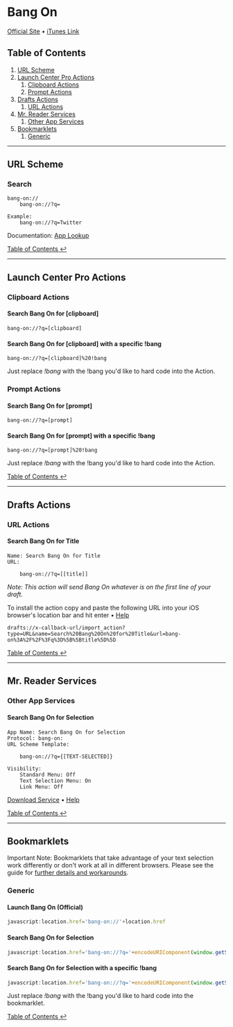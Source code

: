 # Bang On

[Official Site](http://kepner.me/apps/) • [iTunes Link](https://itunes.apple.com/us/app/bang-on-a-nice-search-app/id521507324?mt=8)

## Table of Contents

1. [URL Scheme](#url-scheme)
1. [Launch Center Pro Actions](#launch-center-pro-actions)
    1. [Clipboard Actions](#clipboard-actions)
    1. [Prompt Actions](#prompt-actions)
1. [Drafts Actions](#drafts-actions)
    1. [URL Actions](#url-actions)
1. [Mr. Reader Services](#mr-reader-services)
    1. [Other App Services](#other-app-services)
1. [Bookmarklets](#bookmarklets)
    1. [Generic](#generic)

---

## URL Scheme

### Search

	bang-on://
		bang-on://?q=

	Example:
		bang-on://?q=Twitter

Documentation: [App Lookup](http://applookup.com/App/521507324)

[Table of Contents ↩](#table-of-contents)

---

## Launch Center Pro Actions

### Clipboard Actions

#### Search Bang On for \[clipboard\]

    bang-on://?q=[clipboard]

#### Search Bang On for \[clipboard\] with a specific !bang

    bang-on://?q=[clipboard]%20!bang

Just replace *!bang* with the !bang you'd like to hard code into the Action.

### Prompt Actions

#### Search Bang On for \[prompt\]

    bang-on://?q=[prompt]

#### Search Bang On for \[prompt\] with a specific !bang

    bang-on://?q=[prompt]%20!bang

Just replace *!bang* with the !bang you'd like to hard code into the Action.

[Table of Contents ↩](#table-of-contents)

---

## Drafts Actions

### URL Actions

#### Search Bang On for Title

    Name: Search Bang On for Title
    URL:

        bang-on://?q=[[title]]

*Note: This action will send Bang On whatever is on the first line of your draft.*

To install the action copy and paste the following URL into your iOS browser's location bar and hit enter • [Help](guide.md#installing-drafts-actions)

    drafts://x-callback-url/import_action?type=URL&name=Search%20Bang%20On%20for%20Title&url=bang-on%3A%2F%2F%3Fq%3D%5B%5Btitle%5D%5D

[Table of Contents ↩](#table-of-contents)

---

## Mr. Reader Services

### Other App Services

#### Search Bang On for Selection

    App Name: Search Bang On for Selection
    Protocol: bang-on:
    URL Scheme Template:

        bang-on://?q={[TEXT-SELECTED]}
    
    Visibility:
        Standard Menu: Off
        Text Selection Menu: On
        Link Menu: Off

[Download Service](https://github.com/christopherdwhite/iosWorkflows/raw/master/mrreader-services/search-bang-on-for-selection.mrreaderappconf) • [Help](guide.md#installing-mr-reader-browser-and-other-app-services)

[Table of Contents ↩](#table-of-contents)

---

## Bookmarklets

Important Note: Bookmarklets that take advantage of your text selection work differently or don't work at all in different browsers. Please see the guide for [further details and workarounds](guide.md#bookmarklet-limitations-for-selected-text-in-different-browsers).

### Generic

#### Launch Bang On (Official)

```javascript
javascript:location.href='bang-on://'+location.href
```

#### Search Bang On for Selection

```javascript
javascript:location.href='bang-on://?q='+encodeURIComponent(window.getSelection())
```

#### Search Bang On for Selection with a specific !bang

```javascript
javascript:location.href='bang-on://?q='+encodeURIComponent(window.getSelection())+'%20'+'!bang'
```

Just replace *!bang* with the !bang you'd like to hard code into the bookmarklet.

[Table of Contents ↩](#table-of-contents)